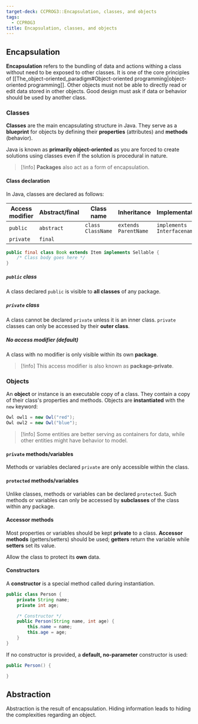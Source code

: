 ```yaml
---
target-deck: CCPROG3::Encapsulation, classes, and objects
tags:
  - CCPROG3
title: Encapsulation, classes, and objects
---
```


## Encapsulation

**Encapsulation** refers to the bundling of data and actions withing a class without need to be exposed to other classes. It is one of the core principles of [[The_object-oriented_paradigm#Object-oriented programming|object-oriented programming]]. Other objects must not be able to directly read or edit data stored in other objects. Good design must ask if data or behavior should be used by another class.
<!--ID: 1716721003542-->

### Classes

**Classes** are the main encapsulating structure in Java. They serve as a **blueprint** for objects by defining their **properties** (attributes) and **methods** (behavior).

Java is known as **primarily object-oriented** as you are forced to create solutions using classes even if the solution is procedural in nature.

>[!info] **Packages** also act as a form of encapsulation.

<!--ID: 1722921376218-->

#### Class declaration

In Java, classes are declared as follows:

| Access modifier | Abstract/final | Class name | Inheritance | Implementation |
|---|---|---|---|---|
| `public` | `abstract` | `class ClassName` | `extends ParentName` | `implements Interfacename` |
| `private` | `final` | | | |

```java
public final class Book extends Item implements Sellable {
	/* Class body goes here */
}
```

<!--ID: 1722921376225-->

##### `public` class

A class declared `public` is visible to **all classes** of any package.

<!--ID: 1722921376228-->

##### `private` class

A class cannot be declared `private` unless it is an inner class. `private` classes can only be accessed by their **outer class**.

<!--ID: 1722921376231-->

##### No access modifier (default)

A class with no modifier is only visible within its own **package**.

>[!info] This access modifier is also known as **package-private**.

<!--ID: 1722921376234-->

### Objects

An **object** or instance is an executable copy of a class. They contain a copy of their class's properties and methods. Objects are **instantiated** with the `new` keyword:

```java
Owl owl1 = new Owl("red");
Owl owl2 = new Owl("blue");
```

>[!info] Some entities are better serving as containers for data, while other entities might have behavior to model.

<!--ID: 1722921376236-->

#### `private` methods/variables

Methods or variables declared `private` are only accessible within the class.

<!--ID: 1722921376239-->

#### `protected` methods/variables

Unlike classes, methods or variables can be declared `protected`. Such methods or variables can only be accessed by **subclasses** of the class within any package.

<!--ID: 1722921376241-->

#### Accessor methods

Most properties or variables should be kept **private** to a class. **Accessor methods** (getters/setters) should be used; **getters** return the variable while **setters** set its value.

Allow the class to protect its **own** data.

<!--ID: 1716721003547-->

#### Constructors

A **constructor** is a special method called during instantiation.

```java
public class Person {
    private String name;
    private int age;

	/* Constructor */
    public Person(String name, int age) {
        this.name = name;
        this.age = age;
    }
}
```

If no constructor is provided, a **default, no-parameter** constructor is used:

```java
public Person() {

}
```

<!--ID: 1722921376243-->

## Abstraction

Abstraction is the result of encapsulation. Hiding information leads to hiding the complexities regarding an object.

<!--ID: 1716721003551-->
